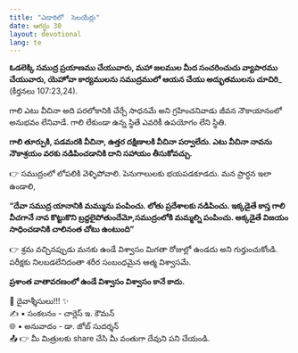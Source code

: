 ```yaml
---
title: "ఎడారిలో  సెలయేర్లు"
date: ఆగస్టు 30
layout: devotional
lang: te
---
```


**ఓడలెక్కి సముద్ర ప్రయాణము చేయువారు, మహా జలముల మీద సంచరించుచు వ్యాపారము చేయువారు, యెహోవా కార్యములను సముద్రములో ఆయన చేయు అద్భుతములను చూచిరి**_ (కీర్తనలు 107:23,24). 

గాలి ఎటు వీచినా అది పరలోకానికి చేర్చే సాధనమే అని గ్రహించనివాడు జీవన నౌకాయానంలో అనుభవం లేనివాడే. గాలి లేకుండా ఉన్న స్థితే ఎవరికీ ఉపయోగం లేని స్థితి. 

**గాలి తూర్పుకి, పడమరకి వీచినా, ఉత్తర దక్షిణాలకి వీచినా పర్వాలేదు. ఎటు వీచినా నావను నౌకాశ్రయం వరకు నడిపించడానికి దాని సహాయం తీసుకోవచ్చు.** 

👉 సముద్రంలో లోపలికి వెళ్ళిపోవాలి. పెనుగాలులకు భయపడకూడదు. మన ప్రార్ధన ఇలా ఉండాలి, 

**“దేవా సముద్ర యానానికి మమ్మును పంపించు. లోతు ప్రదేశాలకు నడిపించు. ఇక్కడైతే కాస్త గాలి వీచగానే నావ కొట్టుకొని బ్రద్దలైపోతుందేమో,సముద్రంలోకి మమ్మల్ని పంపించు. అక్కడైతే విజయం సాధించడానికి చాలినంత చోటు ఉంటుంది”**

👉 శ్రమ వచ్చినప్పుడు మనకు ఉండే విశ్వాసం మిగతా రోజుల్లో ఉండదు అని గుర్తుంచుకోండి. పరీక్షకు నిలబడలేనిదంతా శరీర సంబంధమైన ఆత్మ విశ్వాసమే.

**ప్రశాంత వాతావరణంలో ఉండే విశ్వాసం విశ్వాసం కానే కాదు.**


<div class="blessing">🙏 <span class="bless-text">దైవాశ్శీసులు!!!</span> ✨</div>

<div class="credit">✍️ <span class="credit-text">▪ సంకలనం - చార్లెస్ ఇ. కౌమన్</span></div>
<div class="credit">🌐 <span class="credit-text">▪ అనువాదం - డా. జోబ్ సుదర్శన్</span></div>


<div class="share">📤 👉 <span class="share-text">మీ మిత్రులకు share చేసి మీ వంతుగా దేవుని పని చేయండి.</span></div>
